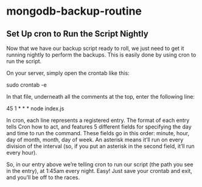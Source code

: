 # mongodb-backup-routine

## Set Up cron to Run the Script Nightly

Now that we have our backup script ready to roll, we just need to get it running nightly to perform the backups. This is easily done by using cron to run the script.

On your server, simply open the crontab like this:

sudo crontab -e

In that file, underneath all the comments at the top, enter the following line:

45 1 * * * node index.js

In cron, each line represents a registered entry. The format of each entry tells Cron how to act, and features 5 different fields for specifying the day and time to run the command. These fields go in this order: minute, hour, day of month, month, day of week. An asterisk means it’ll run on every division of the interval (so, if you put an asterisk in the second field, it’ll run every hour).

So, in our entry above we’re telling cron to run our script (the path you see in the entry), at 1:45am every night. Easy! Just save your crontab and exit, and you’ll be off to the races.
